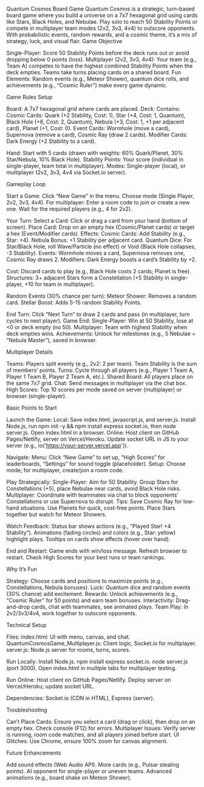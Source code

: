 Quantum Cosmos Board Game
Quantum Cosmos is a strategic, turn-based board game where you build a universe on a 7x7 hexagonal grid using cards like Stars, Black Holes, and Nebulae. Play solo to reach 50 Stability Points or compete in multiplayer team modes (2v2, 3v3, 4v4) to outscore opponents. With probabilistic events, random rewards, and a cosmic theme, it’s a mix of strategy, luck, and visual flair.
Game Objective

Single-Player: Score 50 Stability Points before the deck runs out or avoid dropping below 0 points (loss).
Multiplayer (2v2, 3v3, 4v4): Your team (e.g., Team A) competes to have the highest combined Stability Points when the deck empties. Teams take turns placing cards on a shared board.
Fun Elements: Random events (e.g., Meteor Shower), quantum dice rolls, and achievements (e.g., “Cosmic Ruler”) make every game dynamic.

Game Rules
Setup

Board: A 7x7 hexagonal grid where cards are placed.
Deck: Contains:
Cosmic Cards: Quark (+2 Stability, Cost: 1), Star (+4, Cost: 1, Quantum), Black Hole (+6, Cost: 2, Quantum), Nebula (+3, Cost: 1, +1 per adjacent card), Planet (+1, Cost: 0).
Event Cards: Wormhole (move a card), Supernova (remove a card), Cosmic Ray (draw 2 cards).
Modifier Cards: Dark Energy (+2 Stability to a card).


Hand: Start with 5 cards (drawn with weights: 60% Quark/Planet, 30% Star/Nebula, 10% Black Hole).
Stability Points: Your score (individual in single-player, team total in multiplayer).
Modes: Single-player (local), or multiplayer (2v2, 3v3, 4v4 via Socket.io server).

Gameplay Loop

Start a Game:
Click “New Game” in the menu.
Choose mode (Single Player, 2v2, 3v3, 4v4).
For multiplayer: Enter a room code to join or create a new one. Wait for the required players (e.g., 4 for 2v2).


Your Turn:
Select a Card: Click or drag a card from your hand (bottom of screen).
Place Card: Drop on an empty hex (Cosmic/Planet cards) or target a hex (Event/Modifier cards).
Effects:
Cosmic Cards: Add Stability (e.g., Star: +4).
Nebula Bonus: +1 Stability per adjacent card.
Quantum Dice: For Star/Black Hole, roll Wave/Particle (no effect) or Void (Black Hole collapses, -3 Stability).
Events: Wormhole moves a card, Supernova removes one, Cosmic Ray draws 2.
Modifiers: Dark Energy boosts a card’s Stability by +2.


Cost: Discard cards to play (e.g., Black Hole costs 2 cards; Planet is free).
Structures: 3+ adjacent Stars form a Constellation (+5 Stability in single-player, +10 for team in multiplayer).


Random Events (30% chance per turn):
Meteor Shower: Removes a random card.
Stellar Boost: Adds 5-15 random Stability Points.


End Turn: Click “Next Turn” to draw 2 cards and pass (in multiplayer, turn cycles to next player).
Game End:
Single-Player: Win at 50 Stability, lose at <0 or deck empty (no 50).
Multiplayer: Team with highest Stability when deck empties wins.
Achievements: Unlock for milestones (e.g., 5 Nebulae = “Nebula Master”), saved in browser.



Multiplayer Details

Teams: Players split evenly (e.g., 2v2: 2 per team). Team Stability is the sum of members’ points.
Turns: Cycle through all players (e.g., Player 1 Team A, Player 1 Team B, Player 2 Team A, etc.).
Shared Board: All players place on the same 7x7 grid.
Chat: Send messages in multiplayer via the chat box.
High Scores: Top 10 scores per mode saved on server (multiplayer) or browser (single-player).

Basic Points to Start

Launch the Game:
Local: Save index.html, javascript.js, and server.js. Install Node.js, run npm init -y && npm install express socket.io, then node server.js. Open index.html in a browser.
Online: Host client on GitHub Pages/Netlify, server on Vercel/Heroku. Update socket URL in JS to your server (e.g., io('https://your-server.vercel.app')).


Navigate:
Menu: Click “New Game” to set up, “High Scores” for leaderboards, “Settings” for sound toggle (placeholder).
Setup: Choose mode; for multiplayer, create/join a room code.


Play Strategically:
Single-Player: Aim for 50 Stability. Group Stars for Constellations (+5), place Nebulae near cards, avoid Black Hole risks.
Multiplayer: Coordinate with teammates via chat to block opponents’ Constellations or use Supernova to disrupt.
Tips:
Save Cosmic Ray for low-hand situations.
Use Planets for quick, cost-free points.
Place Stars together but watch for Meteor Showers.




Watch Feedback:
Status bar shows actions (e.g., “Played Star! +4 Stability”).
Animations (fading circles) and colors (e.g., Star: yellow) highlight plays.
Tooltips on cards show effects (hover over hand).


End and Restart:
Game ends with win/loss message. Refresh browser to restart.
Check High Scores for your best runs or team rankings.



Why It’s Fun

Strategy: Choose cards and positions to maximize points (e.g., Constellations, Nebula bonuses).
Luck: Quantum dice and random events (30% chance) add excitement.
Rewards: Unlock achievements (e.g., “Cosmic Ruler” for 50 points) and earn team bonuses.
Interactivity: Drag-and-drop cards, chat with teammates, see animated plays.
Team Play: In 2v2/3v3/4v4, work together to outscore opponents.

Technical Setup

Files:
index.html: UI with menu, canvas, and chat.
QuantumCosmosGame_Multiplayer.js: Client logic, Socket.io for multiplayer.
server.js: Node.js server for rooms, turns, scores.


Run Locally:
Install Node.js.
npm install express socket.io.
node server.js (port 3000).
Open index.html in multiple tabs for multiplayer testing.


Run Online:
Host client on GitHub Pages/Netlify.
Deploy server on Vercel/Heroku; update socket URL.


Dependencies: Socket.io (CDN in HTML), Express (server).

Troubleshooting

Can’t Place Cards: Ensure you select a card (drag or click), then drop on an empty hex. Check console (F12) for errors.
Multiplayer Issues: Verify server is running, room code matches, and all players joined before start.
UI Glitches: Use Chrome, ensure 100% zoom for canvas alignment.

Future Enhancements

Add sound effects (Web Audio API).
More cards (e.g., Pulsar stealing points).
AI opponent for single-player or uneven teams.
Advanced animations (e.g., board shake on Meteor Shower).

